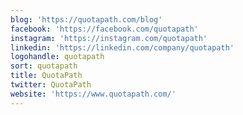 ```yaml
---
blog: 'https://quotapath.com/blog'
facebook: 'https://facebook.com/quotapath'
instagram: 'https://instagram.com/quotapath'
linkedin: 'https://linkedin.com/company/quotapath'
logohandle: quotapath
sort: quotapath
title: QuotaPath
twitter: QuotaPath
website: 'https://www.quotapath.com/'
---
```

